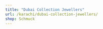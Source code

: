 ```yaml
---
title: "Dubai Collection Jewellers"
url: /karachi/dubai-collection-jewellers/
shop: Schmuck
---
```

